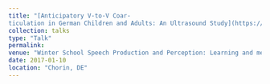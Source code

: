```yaml
---
title: "[Anticipatory V-to-V Coar-
ticulation in German Children and Adults: An Ultrasound Study](https://www.researchgate.net/publication/312028130_Proceedings_of_the_Winter_School_Speech_Production_and_Perception_Learning_and_memory"
collection: talks
type: "Talk"
permalink: 
venue: "Winter School Speech Production and Perception: Learning and memory"
date: 2017-01-10
location: "Chorin, DE"
---
```


